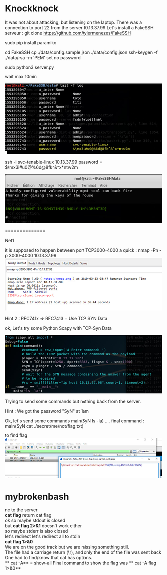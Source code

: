 Knockknock
=====================================
It was not about attacking, but listening on the laptop.
There was a connection to port 22 from the server 10.13.37.99
Let's install a FakeSSH serveur :
git clone https://github.com/tylermenezes/FakeSSH

sudo pip install paramiko

cd FakeSSH
cp ./data/config.sample.json ./data/config.json
ssh-keygen -f ./data/rsa -m 'PEM' 
set no password

sudo python3 server.py

wait max 10min

![](https://github.com/k4nfr3/CTF-writeup/blob/master/2019-Insomnihack/fakessh_1.jpg)

ssh -l svc-tenable-linux 10.13.37.99
password = $\mx3i#u0@%6d@8fk^&^x*ntw2m

![](https://github.com/k4nfr3/CTF-writeup/blob/master/2019-Insomnihack/fakessh_2.jpg)

==============

Net1

it is supposed to happen between port TCP3000-4000
a quick : nmap -Pn -p 3000-4000 10.13.37.99
![](https://github.com/k4nfr3/CTF-writeup/blob/master/2019-Insomnihack/Net00.jpg)


Hint 2 : RFC741x => RFC7413 = Use TCP SYN Data

ok, Let's try some Python Scapy with TCP-Syn Data

![](https://github.com/k4nfr3/CTF-writeup/blob/master/2019-Insomnihack/Net0.jpg)

Trying to send some commands but nothing back from the server.

Hint : We got the password "SyN" at 1am

Ok, let's send some commands
main(SyN ls -la)
....
final command : main(SyN cat ./secret/me/not/flag.txt)

to find flag 
![](https://github.com/k4nfr3/CTF-writeup/blob/master/2019-Insomnihack/Net1.jpg)


# mybrokenbash

nc to the server  
**cat flag** return cat flag  
ok so maybe stdout is closed  
but **cat flag 2>&1** doesn't work either    
so maybe stderr is also closed  
let's redirect let's redirect all to stdin  
**cat flag 1>&0**    
We are on the good track but we are missing something still.  
The file had a carriage return (\r), and only the end of the file was sent back  
One had to find/know that cat has options.  
** cat -A** = show-all
Final command to show the flag was ** cat -A flag 1>&0**

